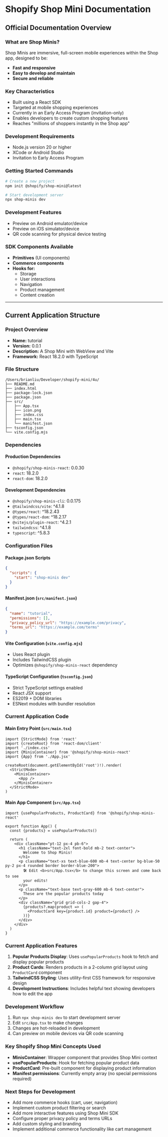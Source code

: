 # Shopify Shop Mini Documentation

## Official Documentation Overview

### What are Shop Minis?
Shop Minis are immersive, full-screen mobile experiences within the Shop app, designed to be:
- **Fast and responsive**
- **Easy to develop and maintain**  
- **Secure and reliable**

### Key Characteristics
- Built using a React SDK
- Targeted at mobile shopping experiences
- Currently in an Early Access Program (invitation-only)
- Enables developers to create custom shopping features
- Reaches "millions of shoppers instantly in the Shop app"

### Development Requirements
- Node.js version 20 or higher
- XCode or Android Studio
- Invitation to Early Access Program

### Getting Started Commands
```bash
# Create a new project
npm init @shopify/shop-mini@latest

# Start development server
npx shop-minis dev
```

### Development Features
- Preview on Android emulator/device
- Preview on iOS simulator/device
- QR code scanning for physical device testing

### SDK Components Available
- **Primitives** (UI components)
- **Commerce components**
- **Hooks for:**
  - Storage
  - User interactions
  - Navigation
  - Product management
  - Content creation

---

## Current Application Structure

### Project Overview
- **Name:** tutorial
- **Version:** 0.0.1
- **Description:** A Shop Mini with WebView and Vite
- **Framework:** React 18.2.0 with TypeScript

### File Structure
```
/Users/brianliu/Developer/shopify-mini/4u/
├── README.md
├── index.html
├── package-lock.json
├── package.json
├── src/
│   ├── App.tsx
│   ├── icon.png
│   ├── index.css
│   ├── main.tsx
│   └── manifest.json
├── tsconfig.json
└── vite.config.mjs
```

### Dependencies

#### Production Dependencies
- `@shopify/shop-minis-react`: 0.0.30
- `react`: 18.2.0
- `react-dom`: 18.2.0

#### Development Dependencies
- `@shopify/shop-minis-cli`: 0.0.175
- `@tailwindcss/vite`: ^4.1.8
- `@types/react`: ^18.2.43
- `@types/react-dom`: ^18.2.17
- `@vitejs/plugin-react`: ^4.2.1
- `tailwindcss`: ^4.1.8
- `typescript`: ^5.8.3

### Configuration Files

#### Package.json Scripts
```json
{
  "scripts": {
    "start": "shop-minis dev"
  }
}
```

#### Manifest.json (`src/manifest.json`)
```json
{
  "name": "tutorial",
  "permissions": [],
  "privacy_policy_url": "https://example.com/privacy",
  "terms_url": "https://example.com/terms"
}
```

#### Vite Configuration (`vite.config.mjs`)
- Uses React plugin
- Includes TailwindCSS plugin
- Optimizes `@shopify/shop-minis-react` dependency

#### TypeScript Configuration (`tsconfig.json`)
- Strict TypeScript settings enabled
- React JSX support
- ES2019 + DOM libraries
- ESNext modules with bundler resolution

### Current Application Code

#### Main Entry Point (`src/main.tsx`)
```tsx
import {StrictMode} from 'react'
import {createRoot} from 'react-dom/client'
import './index.css'
import {MinisContainer} from '@shopify/shop-minis-react'
import {App} from './App.jsx'

createRoot(document.getElementById('root')!).render(
  <StrictMode>
    <MinisContainer>
      <App />
    </MinisContainer>
  </StrictMode>
)
```

#### Main App Component (`src/App.tsx`)
```tsx
import {usePopularProducts, ProductCard} from '@shopify/shop-minis-react'

export function App() {
  const {products} = usePopularProducts()

  return (
    <div className="pt-12 px-4 pb-6">
      <h1 className="text-2xl font-bold mb-2 text-center">
        Welcome to Shop Minis!
      </h1>
      <p className="text-xs text-blue-600 mb-4 text-center bg-blue-50 py-2 px-4 rounded border border-blue-200">
        🛠️ Edit <b>src/App.tsx</b> to change this screen and come back to see
        your edits!
      </p>
      <p className="text-base text-gray-600 mb-6 text-center">
        These are the popular products today
      </p>
      <div className="grid grid-cols-2 gap-4">
        {products?.map(product => (
          <ProductCard key={product.id} product={product} />
        ))}
      </div>
    </div>
  )
}
```

### Current Application Features
1. **Popular Products Display**: Uses `usePopularProducts` hook to fetch and display popular products
2. **Product Cards**: Renders products in a 2-column grid layout using `ProductCard` component
3. **TailwindCSS Styling**: Uses utility-first CSS framework for responsive design
4. **Development Instructions**: Includes helpful text showing developers how to edit the app

### Development Workflow
1. Run `npx shop-minis dev` to start development server
2. Edit `src/App.tsx` to make changes
3. Changes are hot-reloaded in development
4. Can preview on mobile devices via QR code scanning

### Key Shopify Shop Mini Concepts Used
- **MinisContainer**: Wrapper component that provides Shop Mini context
- **usePopularProducts**: Hook for fetching popular product data
- **ProductCard**: Pre-built component for displaying product information
- **Manifest permissions**: Currently empty array (no special permissions required)

### Next Steps for Development
- Add more commerce hooks (cart, user, navigation)
- Implement custom product filtering or search
- Add more interactive features using Shop Mini SDK
- Configure proper privacy policy and terms URLs
- Add custom styling and branding
- Implement additional commerce functionality like cart management